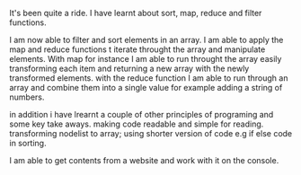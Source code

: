 It's been quite a ride.
I have learnt about sort, map, reduce and filter functions.

I am now able to filter and sort elements in an array.
I am able to apply the map and reduce functions t iterate throught the array and manipulate elements.
With map for instance I am able to run throught the array easily transforming each item and returning a new array with the newly transformed elements.
with the reduce function I am able to run through an array and combine them into a single value for example adding a string of numbers.


in addition i have lrearnt a  couple of other principles of programing and some key take aways.
 making code readable and simple for reading.
 transforming nodelist to array;
 using shorter version of code e.g  if else code in sorting.

 I am able to get contents from a website and work with it on the console.
